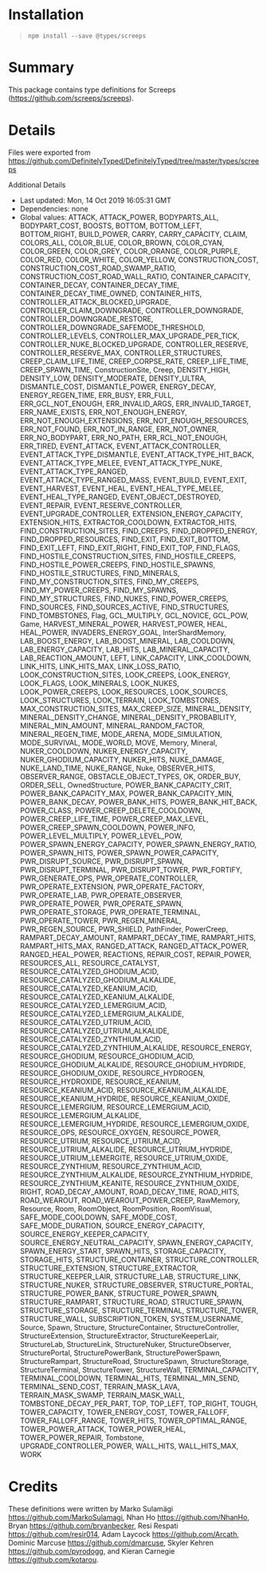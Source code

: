 # Installation
> `npm install --save @types/screeps`

# Summary
This package contains type definitions for Screeps (https://github.com/screeps/screeps).

# Details
Files were exported from https://github.com/DefinitelyTyped/DefinitelyTyped/tree/master/types/screeps

Additional Details
 * Last updated: Mon, 14 Oct 2019 16:05:31 GMT
 * Dependencies: none
 * Global values: ATTACK, ATTACK_POWER, BODYPARTS_ALL, BODYPART_COST, BOOSTS, BOTTOM, BOTTOM_LEFT, BOTTOM_RIGHT, BUILD_POWER, CARRY, CARRY_CAPACITY, CLAIM, COLORS_ALL, COLOR_BLUE, COLOR_BROWN, COLOR_CYAN, COLOR_GREEN, COLOR_GREY, COLOR_ORANGE, COLOR_PURPLE, COLOR_RED, COLOR_WHITE, COLOR_YELLOW, CONSTRUCTION_COST, CONSTRUCTION_COST_ROAD_SWAMP_RATIO, CONSTRUCTION_COST_ROAD_WALL_RATIO, CONTAINER_CAPACITY, CONTAINER_DECAY, CONTAINER_DECAY_TIME, CONTAINER_DECAY_TIME_OWNED, CONTAINER_HITS, CONTROLLER_ATTACK_BLOCKED_UPGRADE, CONTROLLER_CLAIM_DOWNGRADE, CONTROLLER_DOWNGRADE, CONTROLLER_DOWNGRADE_RESTORE, CONTROLLER_DOWNGRADE_SAFEMODE_THRESHOLD, CONTROLLER_LEVELS, CONTROLLER_MAX_UPGRADE_PER_TICK, CONTROLLER_NUKE_BLOCKED_UPGRADE, CONTROLLER_RESERVE, CONTROLLER_RESERVE_MAX, CONTROLLER_STRUCTURES, CREEP_CLAIM_LIFE_TIME, CREEP_CORPSE_RATE, CREEP_LIFE_TIME, CREEP_SPAWN_TIME, ConstructionSite, Creep, DENSITY_HIGH, DENSITY_LOW, DENSITY_MODERATE, DENSITY_ULTRA, DISMANTLE_COST, DISMANTLE_POWER, ENERGY_DECAY, ENERGY_REGEN_TIME, ERR_BUSY, ERR_FULL, ERR_GCL_NOT_ENOUGH, ERR_INVALID_ARGS, ERR_INVALID_TARGET, ERR_NAME_EXISTS, ERR_NOT_ENOUGH_ENERGY, ERR_NOT_ENOUGH_EXTENSIONS, ERR_NOT_ENOUGH_RESOURCES, ERR_NOT_FOUND, ERR_NOT_IN_RANGE, ERR_NOT_OWNER, ERR_NO_BODYPART, ERR_NO_PATH, ERR_RCL_NOT_ENOUGH, ERR_TIRED, EVENT_ATTACK, EVENT_ATTACK_CONTROLLER, EVENT_ATTACK_TYPE_DISMANTLE, EVENT_ATTACK_TYPE_HIT_BACK, EVENT_ATTACK_TYPE_MELEE, EVENT_ATTACK_TYPE_NUKE, EVENT_ATTACK_TYPE_RANGED, EVENT_ATTACK_TYPE_RANGED_MASS, EVENT_BUILD, EVENT_EXIT, EVENT_HARVEST, EVENT_HEAL, EVENT_HEAL_TYPE_MELEE, EVENT_HEAL_TYPE_RANGED, EVENT_OBJECT_DESTROYED, EVENT_REPAIR, EVENT_RESERVE_CONTROLLER, EVENT_UPGRADE_CONTROLLER, EXTENSION_ENERGY_CAPACITY, EXTENSION_HITS, EXTRACTOR_COOLDOWN, EXTRACTOR_HITS, FIND_CONSTRUCTION_SITES, FIND_CREEPS, FIND_DROPPED_ENERGY, FIND_DROPPED_RESOURCES, FIND_EXIT, FIND_EXIT_BOTTOM, FIND_EXIT_LEFT, FIND_EXIT_RIGHT, FIND_EXIT_TOP, FIND_FLAGS, FIND_HOSTILE_CONSTRUCTION_SITES, FIND_HOSTILE_CREEPS, FIND_HOSTILE_POWER_CREEPS, FIND_HOSTILE_SPAWNS, FIND_HOSTILE_STRUCTURES, FIND_MINERALS, FIND_MY_CONSTRUCTION_SITES, FIND_MY_CREEPS, FIND_MY_POWER_CREEPS, FIND_MY_SPAWNS, FIND_MY_STRUCTURES, FIND_NUKES, FIND_POWER_CREEPS, FIND_SOURCES, FIND_SOURCES_ACTIVE, FIND_STRUCTURES, FIND_TOMBSTONES, Flag, GCL_MULTIPLY, GCL_NOVICE, GCL_POW, Game, HARVEST_MINERAL_POWER, HARVEST_POWER, HEAL, HEAL_POWER, INVADERS_ENERGY_GOAL, InterShardMemory, LAB_BOOST_ENERGY, LAB_BOOST_MINERAL, LAB_COOLDOWN, LAB_ENERGY_CAPACITY, LAB_HITS, LAB_MINERAL_CAPACITY, LAB_REACTION_AMOUNT, LEFT, LINK_CAPACITY, LINK_COOLDOWN, LINK_HITS, LINK_HITS_MAX, LINK_LOSS_RATIO, LOOK_CONSTRUCTION_SITES, LOOK_CREEPS, LOOK_ENERGY, LOOK_FLAGS, LOOK_MINERALS, LOOK_NUKES, LOOK_POWER_CREEPS, LOOK_RESOURCES, LOOK_SOURCES, LOOK_STRUCTURES, LOOK_TERRAIN, LOOK_TOMBSTONES, MAX_CONSTRUCTION_SITES, MAX_CREEP_SIZE, MINERAL_DENSITY, MINERAL_DENSITY_CHANGE, MINERAL_DENSITY_PROBABILITY, MINERAL_MIN_AMOUNT, MINERAL_RANDOM_FACTOR, MINERAL_REGEN_TIME, MODE_ARENA, MODE_SIMULATION, MODE_SURVIVAL, MODE_WORLD, MOVE, Memory, Mineral, NUKER_COOLDOWN, NUKER_ENERGY_CAPACITY, NUKER_GHODIUM_CAPACITY, NUKER_HITS, NUKE_DAMAGE, NUKE_LAND_TIME, NUKE_RANGE, Nuke, OBSERVER_HITS, OBSERVER_RANGE, OBSTACLE_OBJECT_TYPES, OK, ORDER_BUY, ORDER_SELL, OwnedStructure, POWER_BANK_CAPACITY_CRIT, POWER_BANK_CAPACITY_MAX, POWER_BANK_CAPACITY_MIN, POWER_BANK_DECAY, POWER_BANK_HITS, POWER_BANK_HIT_BACK, POWER_CLASS, POWER_CREEP_DELETE_COOLDOWN, POWER_CREEP_LIFE_TIME, POWER_CREEP_MAX_LEVEL, POWER_CREEP_SPAWN_COOLDOWN, POWER_INFO, POWER_LEVEL_MULTIPLY, POWER_LEVEL_POW, POWER_SPAWN_ENERGY_CAPACITY, POWER_SPAWN_ENERGY_RATIO, POWER_SPAWN_HITS, POWER_SPAWN_POWER_CAPACITY, PWR_DISRUPT_SOURCE, PWR_DISRUPT_SPAWN, PWR_DISRUPT_TERMINAL, PWR_DISRUPT_TOWER, PWR_FORTIFY, PWR_GENERATE_OPS, PWR_OPERATE_CONTROLLER, PWR_OPERATE_EXTENSION, PWR_OPERATE_FACTORY, PWR_OPERATE_LAB, PWR_OPERATE_OBSERVER, PWR_OPERATE_POWER, PWR_OPERATE_SPAWN, PWR_OPERATE_STORAGE, PWR_OPERATE_TERMINAL, PWR_OPERATE_TOWER, PWR_REGEN_MINERAL, PWR_REGEN_SOURCE, PWR_SHIELD, PathFinder, PowerCreep, RAMPART_DECAY_AMOUNT, RAMPART_DECAY_TIME, RAMPART_HITS, RAMPART_HITS_MAX, RANGED_ATTACK, RANGED_ATTACK_POWER, RANGED_HEAL_POWER, REACTIONS, REPAIR_COST, REPAIR_POWER, RESOURCES_ALL, RESOURCE_CATALYST, RESOURCE_CATALYZED_GHODIUM_ACID, RESOURCE_CATALYZED_GHODIUM_ALKALIDE, RESOURCE_CATALYZED_KEANIUM_ACID, RESOURCE_CATALYZED_KEANIUM_ALKALIDE, RESOURCE_CATALYZED_LEMERGIUM_ACID, RESOURCE_CATALYZED_LEMERGIUM_ALKALIDE, RESOURCE_CATALYZED_UTRIUM_ACID, RESOURCE_CATALYZED_UTRIUM_ALKALIDE, RESOURCE_CATALYZED_ZYNTHIUM_ACID, RESOURCE_CATALYZED_ZYNTHIUM_ALKALIDE, RESOURCE_ENERGY, RESOURCE_GHODIUM, RESOURCE_GHODIUM_ACID, RESOURCE_GHODIUM_ALKALIDE, RESOURCE_GHODIUM_HYDRIDE, RESOURCE_GHODIUM_OXIDE, RESOURCE_HYDROGEN, RESOURCE_HYDROXIDE, RESOURCE_KEANIUM, RESOURCE_KEANIUM_ACID, RESOURCE_KEANIUM_ALKALIDE, RESOURCE_KEANIUM_HYDRIDE, RESOURCE_KEANIUM_OXIDE, RESOURCE_LEMERGIUM, RESOURCE_LEMERGIUM_ACID, RESOURCE_LEMERGIUM_ALKALIDE, RESOURCE_LEMERGIUM_HYDRIDE, RESOURCE_LEMERGIUM_OXIDE, RESOURCE_OPS, RESOURCE_OXYGEN, RESOURCE_POWER, RESOURCE_UTRIUM, RESOURCE_UTRIUM_ACID, RESOURCE_UTRIUM_ALKALIDE, RESOURCE_UTRIUM_HYDRIDE, RESOURCE_UTRIUM_LEMERGITE, RESOURCE_UTRIUM_OXIDE, RESOURCE_ZYNTHIUM, RESOURCE_ZYNTHIUM_ACID, RESOURCE_ZYNTHIUM_ALKALIDE, RESOURCE_ZYNTHIUM_HYDRIDE, RESOURCE_ZYNTHIUM_KEANITE, RESOURCE_ZYNTHIUM_OXIDE, RIGHT, ROAD_DECAY_AMOUNT, ROAD_DECAY_TIME, ROAD_HITS, ROAD_WEAROUT, ROAD_WEAROUT_POWER_CREEP, RawMemory, Resource, Room, RoomObject, RoomPosition, RoomVisual, SAFE_MODE_COOLDOWN, SAFE_MODE_COST, SAFE_MODE_DURATION, SOURCE_ENERGY_CAPACITY, SOURCE_ENERGY_KEEPER_CAPACITY, SOURCE_ENERGY_NEUTRAL_CAPACITY, SPAWN_ENERGY_CAPACITY, SPAWN_ENERGY_START, SPAWN_HITS, STORAGE_CAPACITY, STORAGE_HITS, STRUCTURE_CONTAINER, STRUCTURE_CONTROLLER, STRUCTURE_EXTENSION, STRUCTURE_EXTRACTOR, STRUCTURE_KEEPER_LAIR, STRUCTURE_LAB, STRUCTURE_LINK, STRUCTURE_NUKER, STRUCTURE_OBSERVER, STRUCTURE_PORTAL, STRUCTURE_POWER_BANK, STRUCTURE_POWER_SPAWN, STRUCTURE_RAMPART, STRUCTURE_ROAD, STRUCTURE_SPAWN, STRUCTURE_STORAGE, STRUCTURE_TERMINAL, STRUCTURE_TOWER, STRUCTURE_WALL, SUBSCRIPTION_TOKEN, SYSTEM_USERNAME, Source, Spawn, Structure, StructureContainer, StructureController, StructureExtension, StructureExtractor, StructureKeeperLair, StructureLab, StructureLink, StructureNuker, StructureObserver, StructurePortal, StructurePowerBank, StructurePowerSpawn, StructureRampart, StructureRoad, StructureSpawn, StructureStorage, StructureTerminal, StructureTower, StructureWall, TERMINAL_CAPACITY, TERMINAL_COOLDOWN, TERMINAL_HITS, TERMINAL_MIN_SEND, TERMINAL_SEND_COST, TERRAIN_MASK_LAVA, TERRAIN_MASK_SWAMP, TERRAIN_MASK_WALL, TOMBSTONE_DECAY_PER_PART, TOP, TOP_LEFT, TOP_RIGHT, TOUGH, TOWER_CAPACITY, TOWER_ENERGY_COST, TOWER_FALLOFF, TOWER_FALLOFF_RANGE, TOWER_HITS, TOWER_OPTIMAL_RANGE, TOWER_POWER_ATTACK, TOWER_POWER_HEAL, TOWER_POWER_REPAIR, Tombstone, UPGRADE_CONTROLLER_POWER, WALL_HITS, WALL_HITS_MAX, WORK

# Credits
These definitions were written by Marko Sulamägi <https://github.com/MarkoSulamagi>, Nhan Ho <https://github.com/NhanHo>, Bryan <https://github.com/bryanbecker>, Resi Respati <https://github.com/resir014>, Adam Laycock <https://github.com/Arcath>, Dominic Marcuse <https://github.com/dmarcuse>, Skyler Kehren <https://github.com/pyrodogg>, and Kieran Carnegie <https://github.com/kotarou>.

